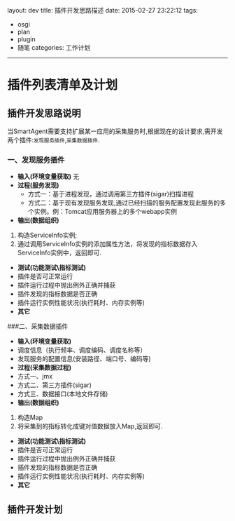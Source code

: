 layout: dev
title: 插件开发思路描述
date: 2015-02-27 23:22:12
tags: 
- osgi
- plan
- plugin
- 随笔 
categories: 工作计划
---
# 插件列表清单及计划

## 插件开发思路说明
当SmartAgent需要支持扩展某一应用的采集服务时,根据现在的设计要求,需开发两个插件:`发现服务插件`,`采集数据插件`.  
<!-- more -->
### 一、发现服务插件
- **输入(环境变量获取)**
    无
- **过程(服务发现)**
    - 方式一：基于进程发现，通过调用第三方插件(sigar)扫描进程
    - 方式二：基于现有发现服务发现,通过已经扫描的服务配置发现此服务的多个实例。例：Tomcat应用服务器上的多个webapp实例
- **输出(数据组织)**
 1. 构造ServiceInfo实例;
 2. 通过调用ServiceInfo实例的添加属性方法，将发现的指标数据存入ServiceInfo实例中，返回即可.
- **测试(功能测试\指标测试)**
 - 插件是否可正常运行
 - 插件运行过程中抛出例外正确并捕获
 - 插件发现的指标数据是否正确
 - 插件运行实例性能状况(执行耗时、内存实例等)
- **其它**

###二、采集数据插件
- **输入(环境变量获取)**
 - 调度信息（执行频率、调度编码、调度名称等）
 - 发现服务的配置信息(安装路径、端口号、编码等)
- **过程(采集数据过程)**
 - 方式一、jmx
 - 方式二、第三方插件(sigar)
 - 方式三、数据接口(本地文件存储)
- **输出(数据组织)**
 1. 构造Map
 2. 将采集到的指标转化成键对值数据放入Map,返回即可.
- **测试(功能测试\指标测试)**
 - 插件是否可正常运行
 - 插件运行过程中抛出例外正确并捕获
 - 插件发现的指标数据是否正确
 - 插件运行实例性能状况(执行耗时、内存实例等)
- **其它**

## 插件开发计划



